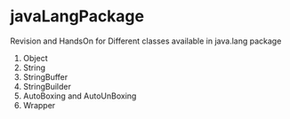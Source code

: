 # javaLangPackage
Revision and HandsOn for Different classes available in java.lang package
1.	Object
2.	String
3.	StringBuffer
4.	StringBuilder
5.	AutoBoxing and AutoUnBoxing
6.	Wrapper

